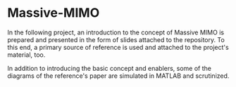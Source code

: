 # Massive-MIMO

In the following project, an introduction to the concept of Massive MIMO is prepared and presented in the form of slides attached to the repository.
To this end, a primary source of reference is used and attached to the project's material, too.

In addition to introducing the basic concept and enablers, some of the diagrams of the reference's paper are simulated in MATLAB and scrutinized.

